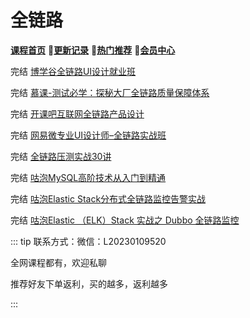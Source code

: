 # 全链路



[**课程首页**](../index.md) 💖[**更新记录**](./gxjl-2023.md) 💖[**热门推荐**](./rmtj.md) 💖[**会员中心**](./vip.md)



完结 [博学谷全链路UI设计就业班](https://www.boxuegu.com/class/outline-3352.html)

完结 [慕课-测试必学：探秘大厂全链路质量保障体系](https://coding.imooc.com/class/558.html)

完结 [开课吧互联网全链路产品设计](https://www.kaikeba.com/course/vip/829)

完结 [网易微专业UI设计师–全链路实战班](https://study.163.com/course/introduction/1210803856.htm)

完结 [全链路压测实战30讲](https://time.geekbang.org/column/intro/100093001)

完结 [咕泡MySQL高阶技术从入门到精通](https://ke.gupaoedu.cn/course/detail/1294)

完结 [咕泡Elastic Stack分布式全链路监控告警实战](https://ke.gupaoedu.cn/course/courses/1270)

完结 [咕泡Elastic （ELK）Stack 实战之 Dubbo 全链路监控](https://ke.gupaoedu.cn/course/courses/1397)

 

::: tip
联系方式：微信：L20230109520

全网课程都有，欢迎私聊

推荐好友下单返利，买的越多，返利越多

:::